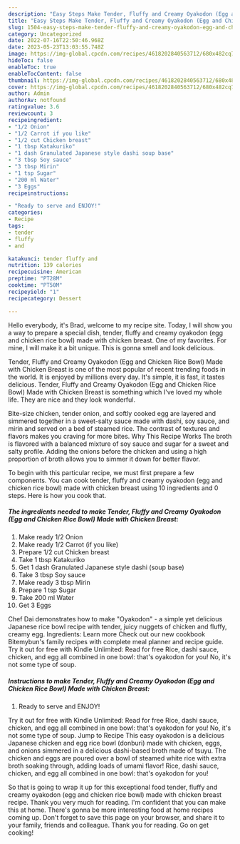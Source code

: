 ```yaml
---
description: "Easy Steps Make Tender, Fluffy and Creamy Oyakodon (Egg and Chicken Rice Bowl) Made with Chicken Breast yang Very Delicious"
title: "Easy Steps Make Tender, Fluffy and Creamy Oyakodon (Egg and Chicken Rice Bowl) Made with Chicken Breast yang Very Delicious"
slug: 1504-easy-steps-make-tender-fluffy-and-creamy-oyakodon-egg-and-chicken-rice-bowl-made-with-chicken-breast-yang-very-delicious
category: Uncategorized
date: 2022-07-16T22:50:46.968Z
date: 2023-05-23T13:03:55.748Z
image: https://img-global.cpcdn.com/recipes/4618202840563712/680x482cq70/tender-fluffy-and-creamy-oyakodon-egg-and-chicken-rice-bowl-made-with-chicken-breast-recipe-main-photo.jpg
hideToc: false
enableToc: true
enableTocContent: false
thumbnail: https://img-global.cpcdn.com/recipes/4618202840563712/680x482cq70/tender-fluffy-and-creamy-oyakodon-egg-and-chicken-rice-bowl-made-with-chicken-breast-recipe-main-photo.jpg
cover: https://img-global.cpcdn.com/recipes/4618202840563712/680x482cq70/tender-fluffy-and-creamy-oyakodon-egg-and-chicken-rice-bowl-made-with-chicken-breast-recipe-main-photo.jpg
author: Admin
authorAv: notfound
ratingvalue: 3.6
reviewcount: 3
recipeingredient:
- "1/2 Onion"
- "1/2 Carrot if you like"
- "1/2 cut Chicken breast"
- "1 tbsp Katakuriko"
- "1 dash Granulated Japanese style dashi soup base"
- "3 tbsp Soy sauce"
- "3 tbsp Mirin"
- "1 tsp Sugar"
- "200 ml Water"
- "3 Eggs"
recipeinstructions:

- "Ready to serve and ENJOY!"
categories:
- Recipe
tags:
- tender
- fluffy
- and

katakunci: tender fluffy and 
nutrition: 139 calories
recipecuisine: American
preptime: "PT28M"
cooktime: "PT50M"
recipeyield: "1"
recipecategory: Dessert

---
```



Hello everybody, it's Brad, welcome to my recipe site. Today, I will show you a way to prepare a special dish, tender, fluffy and creamy oyakodon (egg and chicken rice bowl) made with chicken breast. One of my favorites. For mine, I will make it a bit unique. This is gonna smell and look delicious.

Tender, Fluffy and Creamy Oyakodon (Egg and Chicken Rice Bowl) Made with Chicken Breast is one of the most popular of recent trending foods in the world. It is enjoyed by millions every day. It's simple, it is fast, it tastes delicious. Tender, Fluffy and Creamy Oyakodon (Egg and Chicken Rice Bowl) Made with Chicken Breast is something which I've loved my whole life. They are nice and they look wonderful.

Bite-size chicken, tender onion, and softly cooked egg are layered and simmered together in a sweet-salty sauce made with dashi, soy sauce, and mirin and served on a bed of steamed rice. The contrast of textures and flavors makes you craving for more bites. Why This Recipe Works The broth is flavored with a balanced mixture of soy sauce and sugar for a sweet and salty profile. Adding the onions before the chicken and using a high proportion of broth allows you to simmer it down for better flavor.


To begin with this particular recipe, we must first prepare a few components. You can cook tender, fluffy and creamy oyakodon (egg and chicken rice bowl) made with chicken breast using 10 ingredients and 0 steps. Here is how you cook that.

<!--inarticleads1-->

##### The ingredients needed to make Tender, Fluffy and Creamy Oyakodon (Egg and Chicken Rice Bowl) Made with Chicken Breast:

1. Make ready 1/2 Onion
1. Make ready 1/2 Carrot (if you like)
1. Prepare 1/2 cut Chicken breast
1. Take 1 tbsp Katakuriko
1. Get 1 dash Granulated Japanese style dashi (soup base)
1. Take 3 tbsp Soy sauce
1. Make ready 3 tbsp Mirin
1. Prepare 1 tsp Sugar
1. Take 200 ml Water
1. Get 3 Eggs


Chef Dai demonstrates how to make &#34;Oyakodon&#34; - a simple yet delicious Japanese rice bowl recipe with tender, juicy nuggets of chicken and fluffy, creamy egg. Ingredients: Learn more Check out our new cookbook Bitemybun&#39;s family recipes with complete meal planner and recipe guide. Try it out for free with Kindle Unlimited: Read for free Rice, dashi sauce, chicken, and egg all combined in one bowl: that&#39;s oyakodon for you! No, it&#39;s not some type of soup. 

<!--inarticleads2-->

##### Instructions to make Tender, Fluffy and Creamy Oyakodon (Egg and Chicken Rice Bowl) Made with Chicken Breast:


1. Ready to serve and ENJOY!

Try it out for free with Kindle Unlimited: Read for free Rice, dashi sauce, chicken, and egg all combined in one bowl: that&#39;s oyakodon for you! No, it&#39;s not some type of soup. Jump to Recipe This easy oyakodon is a delicious Japanese chicken and egg rice bowl (donburi) made with chicken, eggs, and onions simmered in a delicious dashi-based broth made of tsuyu. The chicken and eggs are poured over a bowl of steamed white rice with extra broth soaking through, adding loads of umami flavor! Rice, dashi sauce, chicken, and egg all combined in one bowl: that&#39;s oyakodon for you! 

So that is going to wrap it up for this exceptional food tender, fluffy and creamy oyakodon (egg and chicken rice bowl) made with chicken breast recipe. Thank you very much for reading. I'm confident that you can make this at home. There's gonna be more interesting food at home recipes coming up. Don't forget to save this page on your browser, and share it to your family, friends and colleague. Thank you for reading. Go on get cooking!
